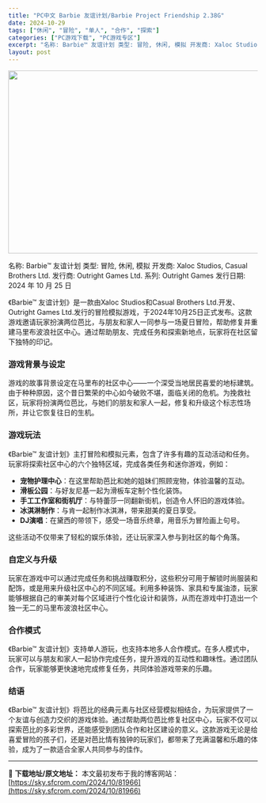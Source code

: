 ```yaml
---
title: "PC中文 Barbie 友谊计划/Barbie Project Friendship 2.38G"
date: 2024-10-29
tags: ["休闲", "冒险", "单人", "合作", "探索"]
categories: ["PC游戏下载", "PC游戏专区"]
excerpt: "名称: Barbie™ 友谊计划 类型: 冒险, 休闲, 模拟 开发商: Xaloc Studios, Casual Brothers Ltd. 发行商: Outright Games Ltd. 系列: Outright Games 发行日期: 2024 年 10 月 25 日 《Barbie™ 友&hellip;"
layout: post
---
```


<img class="aligncenter size-full wp-image-81968" src="https://sky.sfcrom.com/wp-content/uploads/2024/10/2024102906531112.webp" alt="" width="660" height="370" />

名称: Barbie™ 友谊计划
类型: 冒险, 休闲, 模拟
开发商: Xaloc Studios, Casual Brothers Ltd.
发行商: Outright Games Ltd.
系列: Outright Games
发行日期: 2024 年 10 月 25 日

《Barbie™ 友谊计划》是一款由Xaloc Studios和Casual Brothers Ltd.开发、Outright Games Ltd.发行的冒险模拟游戏，于2024年10月25日正式发布。这款游戏邀请玩家扮演两位芭比，与朋友和家人一同参与一场夏日冒险，帮助修复并重建马里布波浪社区中心。通过帮助朋友、完成任务和探索新地点，玩家将在社区留下独特的印记。
<h3>游戏背景与设定</h3>
游戏的故事背景设定在马里布的社区中心——一个深受当地居民喜爱的地标建筑。由于种种原因，这个昔日繁荣的中心如今破败不堪，面临关闭的危机。为挽救社区，玩家将扮演两位芭比，与她们的朋友和家人一起，修复和升级这个标志性场所，并让它恢复往日的生机。
<h3>游戏玩法</h3>
《Barbie™ 友谊计划》主打冒险和模拟元素，包含了许多有趣的互动活动和任务。玩家将探索社区中心的六个独特区域，完成各类任务和迷你游戏，例如：
<ul>
 	<li><strong>宠物护理中心</strong>：在这里帮助芭比和她的姐妹们照顾宠物，体验温馨的互动。</li>
 	<li><strong>滑板公园</strong>：与好友尼基一起为滑板车定制个性化装饰。</li>
 	<li><strong>手工工作室和街机厅</strong>：与特蕾莎一同翻新街机，创造令人怀旧的游戏体验。</li>
 	<li><strong>冰淇淋制作</strong>：与肯一起制作冰淇淋，带来甜美的夏日享受。</li>
 	<li><strong>DJ演唱</strong>：在黛西的带领下，感受一场音乐终章，用音乐为冒险画上句号。</li>
</ul>
这些活动不仅带来了轻松的娱乐体验，还让玩家深入参与到社区的每个角落。
<h3>自定义与升级</h3>
玩家在游戏中可以通过完成任务和挑战赚取积分，这些积分可用于解锁时尚服装和配饰，或是用来升级社区中心的不同区域。利用多种装饰、家具和专属油漆，玩家能够根据自己的审美对每个区域进行个性化设计和装饰，从而在游戏中打造出一个独一无二的马里布波浪社区中心。
<h3>合作模式</h3>
《Barbie™ 友谊计划》支持单人游玩，也支持本地多人合作模式。在多人模式中，玩家可以与朋友和家人一起协作完成任务，提升游戏的互动性和趣味性。通过团队合作，玩家能够更快速地完成修复任务，共同体验游戏带来的乐趣。
<h3>结语</h3>
《Barbie™ 友谊计划》将芭比的经典元素与社区经营模拟相结合，为玩家提供了一个友谊与创造力交织的游戏体验。通过帮助两位芭比修复社区中心，玩家不仅可以探索芭比的多彩世界，还能感受到团队合作和社区建设的意义。这款游戏无论是给喜爱冒险的孩子们，还是对芭比情有独钟的玩家们，都带来了充满温馨和乐趣的体验，成为了一款适合全家人共同参与的佳作。

---
📖 **下载地址/原文地址：** 本文最初发布于我的博客网站：[https://sky.sfcrom.com/2024/10/81966](https://sky.sfcrom.com/2024/10/81966)
